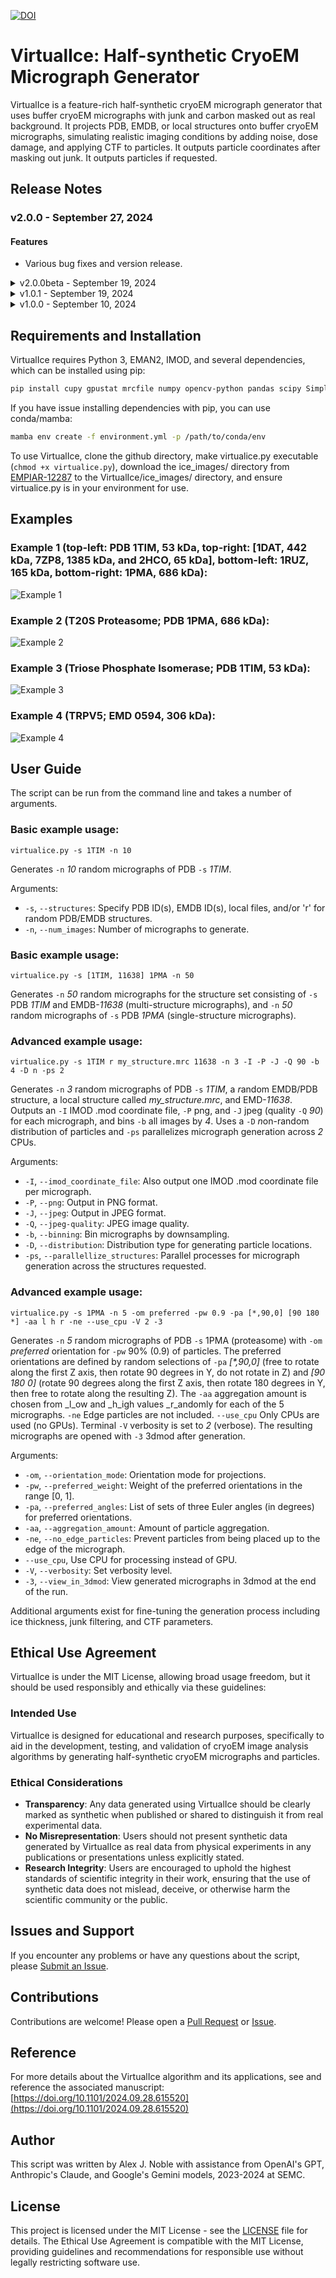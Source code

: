 [![DOI](https://zenodo.org/badge/DOI/10.5281/zenodo.13852111.svg)](https://doi.org/10.5281/zenodo.13852111)
# VirtualIce: Half-synthetic CryoEM Micrograph Generator

VirtualIce is a feature-rich half-synthetic cryoEM micrograph generator that uses buffer cryoEM micrographs with junk and carbon masked out as real background. It projects PDB, EMDB, or local structures onto buffer cryoEM micrographs, simulating realistic imaging conditions by adding noise, dose damage, and applying CTF to particles. It outputs particle coordinates after masking out junk. It outputs particles if requested.

## Release Notes

### v2.0.0 - September 27, 2024

#### Features

   - Various bug fixes and version release.

<details><summary>v2.0.0beta - September 19, 2024</summary><p>
 
   - Multiple structures per micrograph can now be requested (structure sets).
  - Use the same --structures flag followed by either a single structure or multiple. Supports any number of structure sets, like this: 
    - virtualice.py -s 1TIM [1PMA, 50882] [my_structure1.mrc, 3DRE, 6TIM]
  - The above command will make one set of micrographs with only PDB 1TIM, another set with PDB 1PMA and EMD-50882, and another set with a local file (my_structure1.mrc), PDB 3DRE, and PDB 6TIM.
  - Preferred orientation, particle distributions, and overlapping & aggregated particles are fully supported.
  - Filtering of edge, overlapping, and obscured particles is fully supported.
   - Coordinate files are saved independently in .star, .mod, and/or .coord files (one per structure in a structure set).
  - This update is significant because it allows for ground-truth datasets of heterogeneous proteins - e.g. continuous or discrete conformations, compositional heterogeneity, or completely different proteins.

</p></details>

<details><summary>v1.0.1 - September 19, 2024</summary><p>
 
   - Last release of VirtualIce for single-structure micrographs. Contains minor printout updates compared to v1.0.0.

</p></details>

<details><summary>v1.0.0 - September 10, 2024</summary><p>
 
   - Generates half-synthetic cryoEM micrographs and particles from buffer images and PDB IDs, EMDB IDs, or local files.
   - Creates coordinate files (.star, .mod, .coord), not including particles obscured by junk/substrate or too close to the edge.
   - Adds Poisson noise and dose-dependent damage to simulated frames and Gaussian noise to particles.
   - Applies the Contrast Transfer Function (CTF) to simulate microscope optics.
   - Control over overlapping particles and particle aggregation.
   - Outputs micrographs in MRC, PNG, and JPEG formats, and optionally cropped particles as MRCs.
   - Multi-core and GPU processing.
   - Extensive customization options including particle distribution, ice thickness, microscope parameters, and downsampling.

</p></details>

## Requirements and Installation

VirtualIce requires Python 3, EMAN2, IMOD, and several dependencies, which can be installed using pip:

```bash
pip install cupy gpustat mrcfile numpy opencv-python pandas scipy SimpleITK
```

If you have issue installing dependencies with pip, you can use conda/mamba:

```bash
mamba env create -f environment.yml -p /path/to/conda/env
```

To use VirtualIce, clone the github directory, make virtualice.py executable (`chmod +x virtualice.py`), download the ice_images/ directory from [EMPIAR-12287](https://www.ebi.ac.uk/empiar/EMPIAR-12287/) to the VirtualIce/ice_images/ directory, and ensure virtualice.py is in your environment for use.

## Examples


### Example 1 (top-left: PDB 1TIM, 53 kDa, top-right: [1DAT, 442 kDa, 7ZP8, 1385 kDa, and 2HCO, 65 kDa], bottom-left: 1RUZ, 165 kDa, bottom-right: 1PMA, 686 kDa):
![Example 1](example_images/VirtualIce_example1.png)

### Example 2 (T20S Proteasome; PDB 1PMA, 686 kDa):
![Example 2](example_images/VirtualIce_example2.png)

### Example 3 (Triose Phosphate Isomerase; PDB 1TIM, 53 kDa):
![Example 3](example_images/VirtualIce_example3.png)

### Example 4 (TRPV5; EMD 0594, 306 kDa):
![Example 4](example_images/VirtualIce_example4.png)

## User Guide

The script can be run from the command line and takes a number of arguments.

### Basic example usage:

```
virtualice.py -s 1TIM -n 10
```

Generates `-n` _10_ random micrographs of PDB `-s` _1TIM_.

Arguments:

- `-s`, `--structures`: Specify PDB ID(s), EMDB ID(s), local files, and/or 'r' for random PDB/EMDB structures.
- `-n`, `--num_images`: Number of micrographs to generate.

### Basic example usage:

```
virtualice.py -s [1TIM, 11638] 1PMA -n 50
```

Generates `-n` _50_ random micrographs for the structure set consisting of `-s` PDB _1TIM_ and EMDB-_11638_ (multi-structure micrographs), and `-n` _50_ random micrographs of `-s` PDB _1PMA_ (single-structure micrographs).

### Advanced example usage:

```
virtualice.py -s 1TIM r my_structure.mrc 11638 -n 3 -I -P -J -Q 90 -b 4 -D n -ps 2
```

Generates `-n` _3_ random micrographs of PDB `-s` _1TIM_, a <i>r</i>andom EMDB/PDB structure, a local structure called _my_structure.mrc_, and EMD-_11638_. Outputs an `-I` IMOD .mod coordinate file, `-P` png, and `-J` jpeg (quality `-Q` _90_) for each micrograph, and bins `-b` all images by _4_. Uses a `-D` <i>n</i>on-random distribution of particles and `-ps` parallelizes micrograph generation across _2_ CPUs.

Arguments:

- `-I`, `--imod_coordinate_file`: Also output one IMOD .mod coordinate file per micrograph.
- `-P`, `--png`: Output in PNG format.
- `-J`, `--jpeg`: Output in JPEG format.
- `-Q`, `--jpeg-quality`: JPEG image quality.
- `-b`, `--binning`: Bin micrographs by downsampling.
- `-D`, `--distribution`: Distribution type for generating particle locations.
- `-ps`, `--parallellize_structures`: Parallel processes for micrograph generation across the structures requested.


### Advanced example usage:

```
virtualice.py -s 1PMA -n 5 -om preferred -pw 0.9 -pa [*,90,0] [90 180 *] -aa l h r -ne --use_cpu -V 2 -3
```

Generates `-n` _5_ random micrographs of PDB `-s` 1PMA (proteasome) with `-om` _preferred_ orientation for `-pw` 90% (0.9) of particles. The preferred orientations are defined by random selections of `-pa` _[*,90,0]_ (free to rotate along the first Z axis, then rotate 90 degrees in Y, do not rotate in Z) and _[90 180 0]_ (rotate 90 degrees along the first Z axis, then rotate 180 degrees in Y, then free to rotate along the resulting Z). The `-aa` aggregation amount is chosen from _l_ow and _h_igh values _r_andomly for each of the 5 micrographs. `-ne` Edge particles are not included. `--use_cpu` Only CPUs are used (no GPUs). Terminal `-V` verbosity is set to _2_ (verbose). The resulting micrographs are opened with `-3` 3dmod after generation.

Arguments:

- `-om`, `--orientation_mode`: Orientation mode for projections.
- `-pw`, `--preferred_weight`: Weight of the preferred orientations in the range [0, 1].
- `-pa`, `--preferred_angles`: List of sets of three Euler angles (in degrees) for preferred orientations.
- `-aa`, `--aggregation_amount`: Amount of particle aggregation.
- `-ne`, `--no_edge_particles`: Prevent particles from being placed up to the edge of the micrograph.
- `--use_cpu`, Use CPU for processing instead of GPU.
- `-V`, `--verbosity`: Set verbosity level.
- `-3`, `--view_in_3dmod`: View generated micrographs in 3dmod at the end of the run.

Additional arguments exist for fine-tuning the generation process including ice thickness, junk filtering, and CTF parameters.

## Ethical Use Agreement

VirtualIce is under the MIT License, allowing broad usage freedom, but it should be used responsibly and ethically via these guidelines:

### Intended Use

VirtualIce is designed for educational and research purposes, specifically to aid in the development, testing, and validation of cryoEM image analysis algorithms by generating half-synthetic cryoEM micrographs and particles.

### Ethical Considerations

- **Transparency**: Any data generated using VirtualIce should be clearly marked as synthetic when published or shared to distinguish it from real experimental data.
- **No Misrepresentation**: Users should not present synthetic data generated by VirtualIce as real data from physical experiments in any publications or presentations unless explicitly stated.
- **Research Integrity**: Users are encouraged to uphold the highest standards of scientific integrity in their work, ensuring that the use of synthetic data does not mislead, deceive, or otherwise harm the scientific community or the public.

## Issues and Support

If you encounter any problems or have any questions about the script, please [Submit an Issue](https://github.com/alexjnoble/VirtualIce/issues).

## Contributions

Contributions are welcome! Please open a [Pull Request](https://github.com/alexjnoble/VirtualIce/pulls) or [Issue](https://github.com/alexjnoble/VirtualIce/issues).

## Reference

For more details about the VirtualIce algorithm and its applications, see and reference the associated manuscript: [https://doi.org/10.1101/2024.09.28.615520](https://doi.org/10.1101/2024.09.28.615520)

## Author

This script was written by Alex J. Noble with assistance from OpenAI's GPT, Anthropic's Claude, and Google's Gemini models, 2023-2024 at SEMC.

## License

This project is licensed under the MIT License - see the [LICENSE](LICENSE) file for details.
The Ethical Use Agreement is compatible with the MIT License, providing guidelines and recommendations for responsible use without legally restricting software use.
